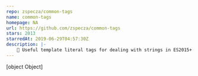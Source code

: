 ```yaml
---
repo: zspecza/common-tags
name: common-tags
homepage: NA
url: https://github.com/zspecza/common-tags
stars: 2013
starredAt: 2019-06-29T04:57:30Z
description: |-
    🔖 Useful template literal tags for dealing with strings in ES2015+
---
```


[object Object]
